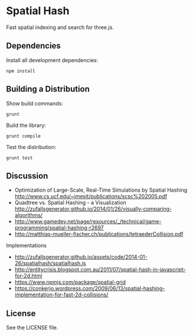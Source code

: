 Spatial Hash
============

Fast spatial indexing and search for three.js.


Dependencies
------------

Install all development dependencies:

    npm install


Building a Distribution
-----------------------

Show build commands:

    grunt

Build the library:

    grunt compile

Test the distribution:

    grunt test


Discussion
----------

* Optimization of Large-Scale, Real-Time Simulations by Spatial Hashing
  http://www.cs.ucf.edu/~jmesit/publications/scsc%202005.pdf
* Quadtree vs. Spatial Hashing - a Visualization http://zufallsgenerator.github.io/2014/01/26/visually-comparing-algorithms/
* http://www.gamedev.net/page/resources/_/technical/game-programming/spatial-hashing-r2697
* http://matthias-mueller-fischer.ch/publications/tetraederCollision.pdf

Implementations

* http://zufallsgenerator.github.io/assets/code/2014-01-26/spatialhash/spatialhash.js
* http://entitycrisis.blogspot.com.au/2011/07/spatial-hash-in-javascript-for-2d.html
* https://www.npmjs.com/package/spatial-grid
* https://conkerjo.wordpress.com/2009/06/13/spatial-hashing-implementation-for-fast-2d-collisions/

License
-------

See the LICENSE file.
